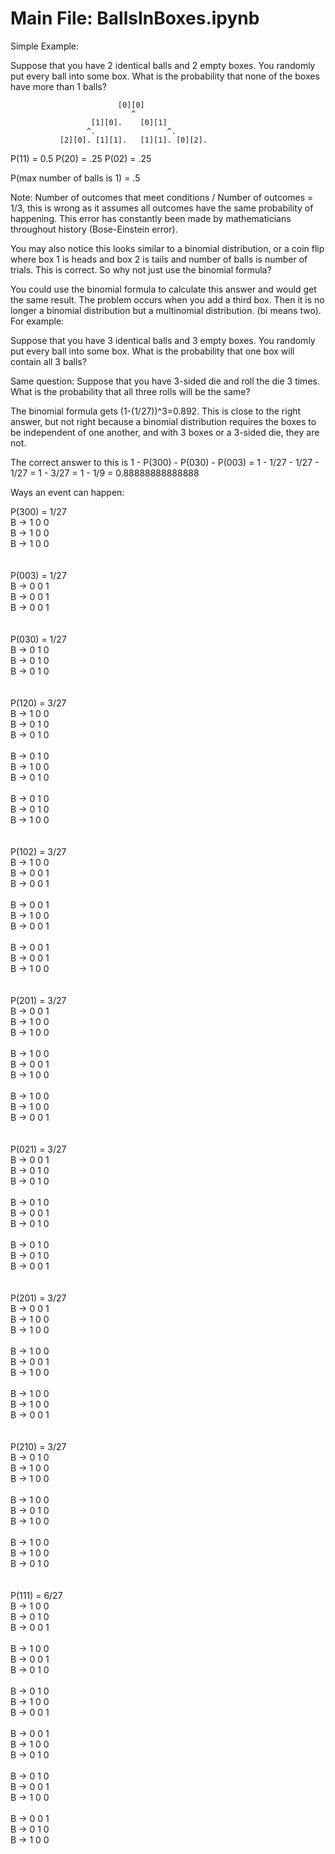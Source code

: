 # Main File: BallsInBoxes.ipynb

Simple Example:

Suppose that you have 2 identical balls and 2 empty boxes. You randomly put every ball into some box. What is the probability that none of the boxes have more than 1 balls?

                            [0][0]
                               ^
                      [1][0].    [0][1]   
                     ^.                ^.
               [2][0]. [1][1].   [1][1]. [0][2].


P(11) = 0.5 P(20) = .25 P(02) = .25

P(max number of balls is 1) = .5

Note: Number of outcomes that meet conditions / Number of outcomes = 1/3, this is wrong as it assumes all outcomes have the same probability of happening. This error has constantly been made by mathematicians throughout history (Bose-Einstein error).

You may also notice this looks similar to a binomial distribution, or a coin flip where box 1 is heads and box 2 is tails and number of balls is number of trials. This is correct. So why not just use the binomial formula? 

You could use the binomial formula to calculate this answer and would get the same result. The problem occurs when you add a third box. Then it is no longer a binomial distribution but a multinomial distribution. (bi means two). For example:

Suppose that you have 3 identical balls and 3 empty boxes. You randomly put every ball into some box. What is the probability that one box will contain all 3 balls?

Same question: Suppose that you have 3-sided die and roll the die 3 times. What is the probability that all three rolls will be the same?

The binomial formula gets (1-(1/27))^3=0.892. This is close to the right answer, but not right because a binomial distribution requires the boxes to be independent of one another, and with 3 boxes or a 3-sided die, they are not. 

The correct answer to this is 1 - P(300) - P(030) - P(003) = 1 - 1/27 - 1/27 - 1/27 = 1 - 3/27 = 1 - 1/9 = 0.88888888888888

Ways an event can happen:

P(300) = 1/27 </br>
B -> 1 0 0 </br>
B -> 1 0 0 </br>
B -> 1 0 0 </br>
 </br> </br>
P(003) = 1/27 </br>
B -> 0 0 1 </br>
B -> 0 0 1 </br>
B -> 0 0 1 </br>
 </br> </br>
P(030) = 1/27 </br>
B -> 0 1 0 </br>
B -> 0 1 0 </br>
B -> 0 1 0 </br>
 </br> </br>
P(120) = 3/27 </br>
B -> 1 0 0 </br>
B -> 0 1 0 </br>
B -> 0 1 0 </br>
 </br> 
B -> 0 1 0 </br>
B -> 1 0 0 </br>
B -> 0 1 0 </br>
 </br>
B -> 0 1 0 </br>
B -> 0 1 0 </br>
B -> 1 0 0 </br>
 </br> </br>
P(102) = 3/27 </br>
B -> 1 0 0  </br>
B -> 0 0 1  </br>
B -> 0 0 1  </br>
 </br>
B -> 0 0 1  </br>
B -> 1 0 0 </br>
B -> 0 0 1  </br>
 </br>
B -> 0 0 1  </br>
B -> 0 0 1  </br>
B -> 1 0 0 </br>
 </br> </br>
P(201) = 3/27 </br>
B -> 0 0 1 </br>
B -> 1 0 0 </br>
B -> 1 0 0 </br>
 </br>
B -> 1 0 0 </br>
B -> 0 0 1 </br>
B -> 1 0 0 </br>
 </br>
B -> 1 0 0 </br>
B -> 1 0 0 </br>
B -> 0 0 1 </br>
 </br> </br>
P(021) = 3/27 </br>
B -> 0 0 1 </br>
B -> 0 1 0 </br>
B -> 0 1 0 </br>
 </br>
B -> 0 1 0 </br>
B -> 0 0 1 </br>
B -> 0 1 0 </br>
 </br>
B -> 0 1 0 </br>
B -> 0 1 0 </br>
B -> 0 0 1 </br>
 </br> </br>
P(201) = 3/27 </br>
B -> 0 0 1 </br>
B -> 1 0 0 </br>
B -> 1 0 0 </br>
 </br>
B -> 1 0 0 </br>
B -> 0 0 1 </br>
B -> 1 0 0 </br>
 </br>
B -> 1 0 0 </br>
B -> 1 0 0 </br>
B -> 0 0 1 </br>
 </br> </br>
P(210) = 3/27 </br>
B -> 0 1 0 </br>
B -> 1 0 0 </br>
B -> 1 0 0 </br>
 </br>
B -> 1 0 0 </br>
B -> 0 1 0 </br>
B -> 1 0 0 </br>
 </br>
B -> 1 0 0 </br>
B -> 1 0 0 </br>
B -> 0 1 0 </br>
 </br> </br>
P(111) = 6/27 </br>
B -> 1 0 0 </br>
B -> 0 1 0 </br>
B -> 0 0 1 </br>
 </br>
B -> 1 0 0 </br>
B -> 0 0 1 </br>
B -> 0 1 0 </br>
 </br>
B -> 0 1 0 </br>
B -> 1 0 0 </br>
B -> 0 0 1 </br>
 </br>
B -> 0 0 1 </br>
B -> 1 0 0 </br>
B -> 0 1 0 </br>
 </br>
B -> 0 1 0 </br>
B -> 0 0 1 </br>
B -> 1 0 0 </br>
 </br>
B -> 0 0 1 </br>
B -> 0 1 0 </br>
B -> 1 0 0 </br>
 </br>
